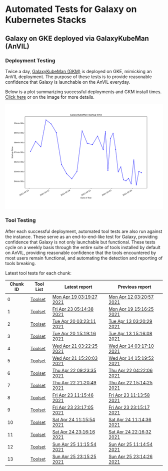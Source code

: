 # Automated Tests for Galaxy on Kubernetes Stacks
## Galaxy on GKE deployed via GalaxyKubeMan (AnVIL)
### Deployment Testing
Twice a day, [GalaxyKubeMan (GKM)](https://github.com/galaxyproject/galaxykubeman-helm) is deployed on GKE, mimicking an AnVIL deployment. The purpose of these tests is to provide reasonable confidence that Galaxy is launchable on the AnVIL everyday.

Below is a plot summarizing successful deployments and GKM install times.
<a href="https://htmlpreview.github.io/?https://github.com/almahmoud/anvil-misc/blob/master/reports/anvil/deployments.html">Click here</a> or on the image for more details.

<a href="https://htmlpreview.github.io/?https://github.com/almahmoud/anvil-misc/blob/master/reports/anvil/deployments.html"><img src="reports/anvil/deployments.svg" /></a>

### Tool Testing
After each successful deployment, automated tool tests are also run against the instance. These serve as an end-to-end-like test for Galaxy, providing confidence that Galaxy is not only launchable but functional. These tests cycle on a weekly basis through the entire suite of tools installed by default on AnVIL, providing reasonable confidence that the tools encountered by most users remain functional, and automating the detection and reporting of tools breaking.

Latest tool tests for each chunk:

<table id="anviltools"><thead><tr><th>Chunk ID</th><th>Tool List</th><th>Latest report</th><th>Previous report</th></tr></thead><tbody><tr><td>0</td><td><a href="https://github.com/almahmoud/anvil-misc/blob/master/reports/anvil/tool-tests/gxy-auto-04-19-03-07-57/tools.yaml">Toolset</a></td><td><a href="https://htmlpreview.github.io/?https://github.com/almahmoud/anvil-misc/blob/master/reports/anvil/tool-tests/gxy-auto-04-19-03-07-57/results.html">Mon Apr 19 03:19:27 2021</a></td><td><a href="https://htmlpreview.github.io/?https://github.com/almahmoud/anvil-misc/blob/master/reports/anvil/tool-tests/gxy-auto-04-12-03-08-47/results.html">Mon Apr 12 03:20:57 2021</a></td></tr><tr><td>1</td><td><a href="https://github.com/almahmoud/anvil-misc/blob/master/reports/anvil-edge-2101/tool-tests/gxy-auto-04-23-05-02-24-2/tools.yaml">Toolset</a></td><td><a href="https://htmlpreview.github.io/?https://github.com/almahmoud/anvil-misc/blob/master/reports/anvil-edge-2101/tool-tests/gxy-auto-04-23-05-02-24-2/results.html">Fri Apr 23 05:14:38 2021</a></td><td><a href="https://htmlpreview.github.io/?https://github.com/almahmoud/anvil-misc/blob/master/reports/anvil/tool-tests/gxy-auto-04-19-15-03-32/results.html">Mon Apr 19 15:16:25 2021</a></td></tr><tr><td>2</td><td><a href="https://github.com/almahmoud/anvil-misc/blob/master/reports/anvil/tool-tests/gxy-auto-04-20-03-06-20/tools.yaml">Toolset</a></td><td><a href="https://htmlpreview.github.io/?https://github.com/almahmoud/anvil-misc/blob/master/reports/anvil/tool-tests/gxy-auto-04-20-03-06-20/results.html">Tue Apr 20 03:23:11 2021</a></td><td><a href="https://htmlpreview.github.io/?https://github.com/almahmoud/anvil-misc/blob/master/reports/anvil/tool-tests/gxy-auto-04-13-03-09-06/results.html">Tue Apr 13 03:20:29 2021</a></td></tr><tr><td>3</td><td><a href="https://github.com/almahmoud/anvil-misc/blob/master/reports/anvil/tool-tests/gxy-auto-04-20-15-03-38/tools.yaml">Toolset</a></td><td><a href="https://htmlpreview.github.io/?https://github.com/almahmoud/anvil-misc/blob/master/reports/anvil/tool-tests/gxy-auto-04-20-15-03-38/results.html">Tue Apr 20 15:19:16 2021</a></td><td><a href="https://htmlpreview.github.io/?https://github.com/almahmoud/anvil-misc/blob/master/reports/anvil/tool-tests/gxy-auto-04-13-15-03-40/results.html">Tue Apr 13 15:16:08 2021</a></td></tr><tr><td>4</td><td><a href="https://github.com/almahmoud/anvil-misc/blob/master/reports/anvil/tool-tests/gxy-auto-04-21-03-06-50/tools.yaml">Toolset</a></td><td><a href="https://htmlpreview.github.io/?https://github.com/almahmoud/anvil-misc/blob/master/reports/anvil/tool-tests/gxy-auto-04-21-03-06-50/results.html">Wed Apr 21 03:22:25 2021</a></td><td><a href="https://htmlpreview.github.io/?https://github.com/almahmoud/anvil-misc/blob/master/reports/anvil/tool-tests/gxy-auto-04-14-03-05-41/results.html">Wed Apr 14 03:17:10 2021</a></td></tr><tr><td>5</td><td><a href="https://github.com/almahmoud/anvil-misc/blob/master/reports/anvil/tool-tests/gxy-auto-04-21-15-03-35/tools.yaml">Toolset</a></td><td><a href="https://htmlpreview.github.io/?https://github.com/almahmoud/anvil-misc/blob/master/reports/anvil/tool-tests/gxy-auto-04-21-15-03-35/results.html">Wed Apr 21 15:20:03 2021</a></td><td><a href="https://htmlpreview.github.io/?https://github.com/almahmoud/anvil-misc/blob/master/reports/anvil/tool-tests/gxy-auto-04-14-15-03-47/results.html">Wed Apr 14 15:19:52 2021</a></td></tr><tr><td>6</td><td><a href="https://github.com/almahmoud/anvil-misc/blob/master/reports/anvil/tool-tests/gxy-auto-04-22-09-06-31/tools.yaml">Toolset</a></td><td><a href="https://htmlpreview.github.io/?https://github.com/almahmoud/anvil-misc/blob/master/reports/anvil/tool-tests/gxy-auto-04-22-09-06-31/results.html">Thu Apr 22 09:23:35 2021</a></td><td><a href="https://htmlpreview.github.io/?https://github.com/almahmoud/anvil-misc/blob/master/reports/anvil/tool-tests/gxy-auto-04-22-04-07-10/results.html">Thu Apr 22 04:22:06 2021</a></td></tr><tr><td>7</td><td><a href="https://github.com/almahmoud/anvil-misc/blob/master/reports/anvil/tool-tests/gxy-auto-04-22-21-04-36/tools.yaml">Toolset</a></td><td><a href="https://htmlpreview.github.io/?https://github.com/almahmoud/anvil-misc/blob/master/reports/anvil/tool-tests/gxy-auto-04-22-21-04-36/results.html">Thu Apr 22 21:20:49 2021</a></td><td><a href="https://htmlpreview.github.io/?https://github.com/almahmoud/anvil-misc/blob/master/reports/anvil/tool-tests/gxy-auto-04-22-15-01-59/results.html">Thu Apr 22 15:14:25 2021</a></td></tr><tr><td>8</td><td><a href="https://github.com/almahmoud/anvil-misc/blob/master/reports/anvil-edge-2101/tool-tests/gxy-auto-04-23-11-02-50-2/tools.yaml">Toolset</a></td><td><a href="https://htmlpreview.github.io/?https://github.com/almahmoud/anvil-misc/blob/master/reports/anvil-edge-2101/tool-tests/gxy-auto-04-23-11-02-50-2/results.html">Fri Apr 23 11:15:46 2021</a></td><td><a href="https://htmlpreview.github.io/?https://github.com/almahmoud/anvil-misc/blob/master/reports/anvil-edge-2101/tool-tests/gxy-auto-04-23-11-02-50-1/results.html">Fri Apr 23 11:13:58 2021</a></td></tr><tr><td>9</td><td><a href="https://github.com/almahmoud/anvil-misc/blob/master/reports/anvil-edge-2101/tool-tests/gxy-auto-04-23-23-04-12-2/tools.yaml">Toolset</a></td><td><a href="https://htmlpreview.github.io/?https://github.com/almahmoud/anvil-misc/blob/master/reports/anvil-edge-2101/tool-tests/gxy-auto-04-23-23-04-12-2/results.html">Fri Apr 23 23:17:05 2021</a></td><td><a href="https://htmlpreview.github.io/?https://github.com/almahmoud/anvil-misc/blob/master/reports/anvil-edge-2101/tool-tests/gxy-auto-04-23-23-04-12-1/results.html">Fri Apr 23 23:15:17 2021</a></td></tr><tr><td>10</td><td><a href="https://github.com/almahmoud/anvil-misc/blob/master/reports/anvil-edge-2101/tool-tests/gxy-auto-04-24-11-02-51-2/tools.yaml">Toolset</a></td><td><a href="https://htmlpreview.github.io/?https://github.com/almahmoud/anvil-misc/blob/master/reports/anvil-edge-2101/tool-tests/gxy-auto-04-24-11-02-51-2/results.html">Sat Apr 24 11:15:54 2021</a></td><td><a href="https://htmlpreview.github.io/?https://github.com/almahmoud/anvil-misc/blob/master/reports/anvil-edge-2101/tool-tests/gxy-auto-04-24-11-02-51-1/results.html">Sat Apr 24 11:14:36 2021</a></td></tr><tr><td>11</td><td><a href="https://github.com/almahmoud/anvil-misc/blob/master/reports/anvil-edge-2101/tool-tests/gxy-auto-04-24-23-03-07-2/tools.yaml">Toolset</a></td><td><a href="https://htmlpreview.github.io/?https://github.com/almahmoud/anvil-misc/blob/master/reports/anvil-edge-2101/tool-tests/gxy-auto-04-24-23-03-07-2/results.html">Sat Apr 24 23:16:16 2021</a></td><td><a href="https://htmlpreview.github.io/?https://github.com/almahmoud/anvil-misc/blob/master/reports/anvil-edge-2101/tool-tests/gxy-auto-04-24-22-03-01-2/results.html">Sat Apr 24 22:16:32 2021</a></td></tr><tr><td>12</td><td><a href="https://github.com/almahmoud/anvil-misc/blob/master/reports/anvil-edge-2101/tool-tests/gxy-auto-04-25-11-02-46-2/tools.yaml">Toolset</a></td><td><a href="https://htmlpreview.github.io/?https://github.com/almahmoud/anvil-misc/blob/master/reports/anvil-edge-2101/tool-tests/gxy-auto-04-25-11-02-46-2/results.html">Sun Apr 25 11:15:54 2021</a></td><td><a href="https://htmlpreview.github.io/?https://github.com/almahmoud/anvil-misc/blob/master/reports/anvil-edge-2101/tool-tests/gxy-auto-04-25-11-02-46-1/results.html">Sun Apr 25 11:14:54 2021</a></td></tr><tr><td>13</td><td><a href="https://github.com/almahmoud/anvil-misc/blob/master/reports/anvil-edge-2101/tool-tests/gxy-auto-04-25-23-03-12-2/tools.yaml">Toolset</a></td><td><a href="https://htmlpreview.github.io/?https://github.com/almahmoud/anvil-misc/blob/master/reports/anvil-edge-2101/tool-tests/gxy-auto-04-25-23-03-12-2/results.html">Sun Apr 25 23:15:25 2021</a></td><td><a href="https://htmlpreview.github.io/?https://github.com/almahmoud/anvil-misc/blob/master/reports/anvil-edge-2101/tool-tests/gxy-auto-04-25-23-03-12-1/results.html">Sun Apr 25 23:14:26 2021</a></td></tr></tbody></table>

